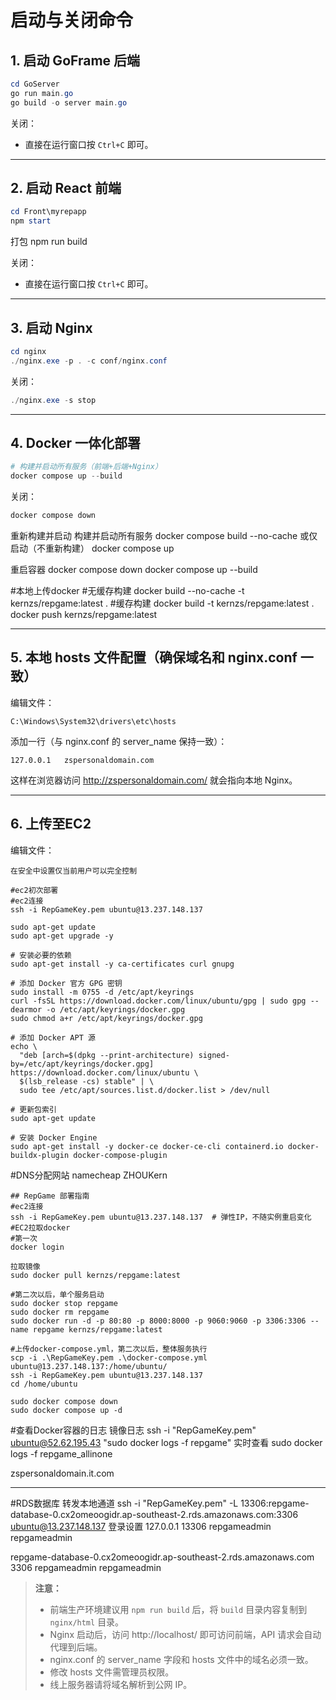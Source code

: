 # 启动与关闭命令

## 1. 启动 GoFrame 后端

```powershell
cd GoServer
go run main.go
go build -o server main.go
```

关闭：
- 直接在运行窗口按 `Ctrl+C` 即可。

---

## 2. 启动 React 前端

```powershell
cd Front\myrepapp
npm start
```
打包
npm run build

关闭：
- 直接在运行窗口按 `Ctrl+C` 即可。

---

## 3. 启动 Nginx

```powershell
cd nginx
./nginx.exe -p . -c conf/nginx.conf
```

关闭：
```powershell
./nginx.exe -s stop
```

---

## 4. Docker 一体化部署

```powershell
# 构建并启动所有服务（前端+后端+Nginx）
docker compose up --build
```

关闭：
```powershell
docker compose down
```
重新构建并启动
构建并启动所有服务
docker compose build --no-cache
或仅启动（不重新构建）
docker compose up

重启容器
docker compose down
docker compose up --build

#本地上传docker
#无缓存构建
docker build --no-cache -t kernzs/repgame:latest .
#缓存构建
docker build -t kernzs/repgame:latest .
docker push kernzs/repgame:latest

---

## 5. 本地 hosts 文件配置（确保域名和 nginx.conf 一致）

编辑文件：
```
C:\Windows\System32\drivers\etc\hosts
```
添加一行（与 nginx.conf 的 server_name 保持一致）：
```
127.0.0.1   zspersonaldomain.com
```

这样在浏览器访问 http://zspersonaldomain.com/ 就会指向本地 Nginx。

---

## 6. 上传至EC2

编辑文件：
```
在安全中设置仅当前用户可以完全控制
```

```
#ec2初次部署
#ec2连接
ssh -i RepGameKey.pem ubuntu@13.237.148.137

sudo apt-get update
sudo apt-get upgrade -y

# 安装必要的依赖
sudo apt-get install -y ca-certificates curl gnupg

# 添加 Docker 官方 GPG 密钥
sudo install -m 0755 -d /etc/apt/keyrings
curl -fsSL https://download.docker.com/linux/ubuntu/gpg | sudo gpg --dearmor -o /etc/apt/keyrings/docker.gpg
sudo chmod a+r /etc/apt/keyrings/docker.gpg

# 添加 Docker APT 源
echo \
  "deb [arch=$(dpkg --print-architecture) signed-by=/etc/apt/keyrings/docker.gpg] https://download.docker.com/linux/ubuntu \
  $(lsb_release -cs) stable" | \
  sudo tee /etc/apt/sources.list.d/docker.list > /dev/null

# 更新包索引
sudo apt-get update

# 安装 Docker Engine
sudo apt-get install -y docker-ce docker-ce-cli containerd.io docker-buildx-plugin docker-compose-plugin
```

#DNS分配网站
namecheap
ZHOUKern


```
## RepGame 部署指南
#ec2连接
ssh -i RepGameKey.pem ubuntu@13.237.148.137  # 弹性IP，不随实例重启变化
#EC2拉取docker
#第一次
docker login

拉取镜像
sudo docker pull kernzs/repgame:latest

#第二次以后，单个服务启动
sudo docker stop repgame
sudo docker rm repgame
sudo docker run -d -p 80:80 -p 8000:8000 -p 9060:9060 -p 3306:3306 --name repgame kernzs/repgame:latest

#上传docker-compose.yml，第二次以后，整体服务执行
scp -i .\RepGameKey.pem .\docker-compose.yml ubuntu@13.237.148.137:/home/ubuntu/
ssh -i RepGameKey.pem ubuntu@13.237.148.137
cd /home/ubuntu

sudo docker compose down
sudo docker compose up -d
```

#查看Docker容器的日志
镜像日志
ssh -i "RepGameKey.pem" ubuntu@52.62.195.43 "sudo docker logs -f repgame"
实时查看
sudo docker logs -f repgame_allinone

zspersonaldomain.it.com

---


#RDS数据库
转发本地通道
ssh -i "RepGameKey.pem" -L 13306:repgame-database-0.cx2omeoogidr.ap-southeast-2.rds.amazonaws.com:3306 ubuntu@13.237.148.137
登录设置
127.0.0.1
13306
repgameadmin
repgameadmin

repgame-database-0.cx2omeoogidr.ap-southeast-2.rds.amazonaws.com
3306
repgameadmin
repgameadmin



> **注意：**
> - 前端生产环境建议用 `npm run build` 后，将 `build` 目录内容复制到 `nginx/html` 目录。
> - Nginx 启动后，访问 http://localhost/ 即可访问前端，API 请求会自动代理到后端。
> - nginx.conf 的 server_name 字段和 hosts 文件中的域名必须一致。
> - 修改 hosts 文件需管理员权限。
> - 线上服务器请将域名解析到公网 IP。
